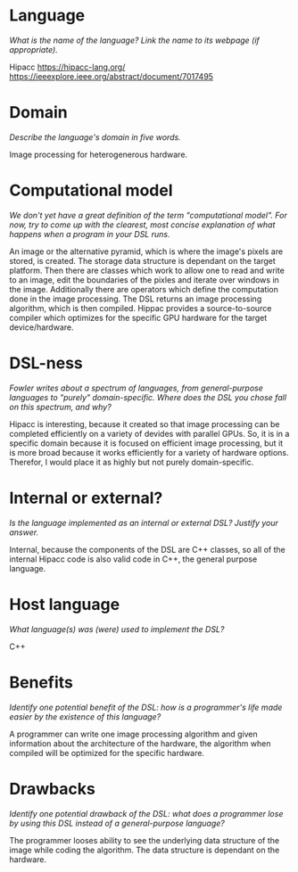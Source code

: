 # Language

_What is the name of the language? Link the name to its webpage
(if appropriate)._

Hipacc
https://hipacc-lang.org/
https://ieeexplore.ieee.org/abstract/document/7017495

# Domain

_Describe the language's domain in five words._

Image processing for heterogenerous hardware. 

# Computational model

_We don't yet have a great definition of the term "computational model".
For now, try to come up with the clearest, most concise explanation of
what happens when a program in your DSL runs._

An image or the alternative pyramid, which is where the image's pixels
are stored, is created. The storage data structure is dependant on the target
platform.
Then there are classes which work to allow one to read and write to
an image, edit the boundaries of the pixles and iterate over windows in the
image.
Additionally there are operators which define the computation done in the
image processing.
The DSL returns an image processing algorithm, which is then compiled.
Hippac provides a source-to-source compiler which optimizes for the
specific GPU hardware for the target device/hardware.

# DSL-ness

_Fowler writes about a spectrum of languages, from general-purpose languages to
"purely" domain-specific. Where does the DSL you chose fall on this spectrum,
and why?_

Hipacc is interesting, because it created so that image processing can be
completed efficiently on a variety of devides with parallel GPUs. So, it is
in a specific domain because it is focused on efficient image processing,
but it is more broad because it works efficiently for a variety of hardware
options. Therefor, I would place it as highly but not purely domain-specific.

# Internal or external?

_Is the language implemented as an internal or external DSL?
Justify your answer._

Internal, because the components of the DSL are C++ classes, so all of the
internal Hipacc code is also valid code in C++, the general purpose language. 

# Host language

_What language(s) was (were) used to implement the DSL?_

C++

# Benefits

_Identify one potential benefit of the DSL: how is a programmer's life made
easier by the existence of this language?_

A programmer can write one image processing algorithm and given information
about the architecture of the hardware, the algorithm when compiled will be
optimized for the specific hardware.

# Drawbacks

_Identify one potential drawback of the DSL: what does a programmer
lose by using this DSL instead of a general-purpose language?_

The programmer looses ability to see the underlying data structure of the image
while coding the algorithm. The data structure is dependant on the hardware.
